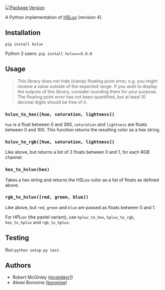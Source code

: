 [![Package Version](https://img.shields.io/pypi/v/hsluv.svg)](https://pypi.python.org/pypi/hsluv/)

A Python implementation of [HSLuv](https://www.hsluv.org) (revision 4).

## Installation

`pip install hsluv`

Python 2 users: `pip install hsluv==5.0.0`

## Usage

> This library does not hide (clamp) floating point error, e.g. you might receive a value outside
> of the expected range. If you wish to display the outputs of this library, consider rounding them 
> for your purpose. The floating point error has not been quantified, but at least 10 decimal digits 
> should be free of it.

### `hsluv_to_hex([hue, saturation, lightness])`

`hue` is a float between 0 and 360, `saturation` and `lightness` are floats between 0 and 100. This 
function returns the resulting color as a hex string.

### `hsluv_to_rgb([hue, saturation, lightness])`

Like above, but returns a list of 3 floats between 0 and 1, for each RGB channel.

### `hex_to_hsluv(hex)`

Takes a hex string and returns the HSLuv color as a list of floats as defined above.

### `rgb_to_hsluv([red, green, blue])`

Like above, but `red`, `green` and `blue` are passed as floats between 0 and 1.

For HPLuv (the pastel variant), use `hpluv_to_hex`, `hpluv_to_rgb`, `hex_to_hpluv` and `rgb_to_hpluv`.

## Testing

Run `python setup.py test`.

## Authors

* Robert McGinley ([mcginleyr1](https://github.com/mcginleyr1))
* Alexei Boronine ([boronine](https://github.com/boronine))

